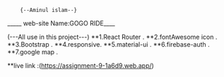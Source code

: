         {--Aminul islam--}

   _____ web-site Name:GOGO RIDE____


(---All use in this project---)
**1.React Router .
**2.fontAwesome icon . 
**3.Bootstrap . 
**4.responsive. 
**5.material-ui .
**6.firebase-auth .
**7.google map .

**live link :(https://assignment-9-1a6d9.web.app/)